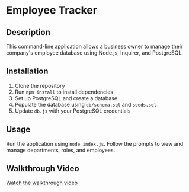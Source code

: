 # Employee Tracker

## Description
This command-line application allows a business owner to manage their company's employee database using Node.js, Inquirer, and PostgreSQL.

## Installation
1. Clone the repository
2. Run `npm install` to install dependencies
3. Set up PostgreSQL and create a database
4. Populate the database using `db/schema.sql` and `seeds.sql`
5. Update `db.js` with your PostgreSQL credentials

## Usage
Run the application using `node index.js`. Follow the prompts to view and manage departments, roles, and employees.

## Walkthrough Video
[Watch the walkthrough video](https://link-to-your-video.com)

